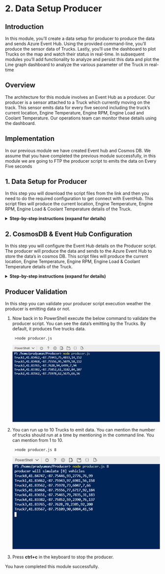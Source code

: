 
# 2. Data Setup Producer

## Introduction

In this module, you’ll create a data setup for producer to  produce the data and sends Azure Event Hub. Using the provided command-line, you’ll produce the sensor data of Trucks. Lastly, you’ll use the dashboard to plot Trucks on the map and watch their status in real-time. In subsequent modules you’ll add functionality to analyze and persist this data and plot the Line graph dashboard to analyze the various parameter of the Truck in real-time

## Overview

The architecture for this module involves an Event Hub as a producer. Our producer is a sensor attached to a Truck which currently moving on the track. This sensor emits data for every five second including the truck’s current location, Engine Temperature, Engine RPM, Engine Load and Coolant Temperature. Our operations team can monitor these details using the dashboard.


## Implementation

In our previous module we have created Event hub and Cosmos DB. We assume that you have completed the previous module successfully, in this module we are going to FTP the producer script to emits the data on Every Five seconds
  
## 1. Data Setup for Producer

In this step you will download the script files from the link and then you need to do the required configuration to get connect with EventHub. This script files will produce the current location, Engine Temperature, Engine RPM, Engine Load & Coolant Temperature details of the Truck.

<details>
<summary><strong>Step-by-step instructions (expand for details)</strong></summary><p>
 
 1. Click the [link](https://github.com/iyyappan16/AzureHereMap/blob/master/2_Data_Setup_Producer/Producer.zip) and download the zip file (Producer.zip) and save it in to your local machine..

	
1. Open Azure Portal home page and login with your credentials.

	![HERE Maps & Location Services Data Streams](../Images/1_AzureHome_CloudShell.png)

1. Click on **Cloud shell** to open the Azure PowerShell command-line.

1. Let’s it open the **PowerShell command-line** it may take few seconds to open up

	![HERE Maps & Location Services Data Streams](../Images/2_PowershellCommandline.png)
	
1. Ensure that the command-line interface indicates its **PowerShell**, by default it will be in the Azure directory. We need to set location to execute our Producer script. Execute the below command to set location

                >Set-Location $home 
	
		
6. It changes the directory and it set’s the home location of the user profile

	
1. In menu tab click on **Upload/Download** files icon then click on upload to upload our zip file 

	![HERE Maps & Location Services Data Streams](../Images/3_UploadFiles.png)
	
1. Browse to the directory where you saved the Zip file locally which you have downloaded in step-1. Choose the file and **Upload**.

	![HERE Maps & Location Services Data Streams](../Images/4_UploadComplete.png)
	
1. Once the upload is completed successfully. The you need to extract the file, for extracting it  use the below command

	            >Expand-Archive “Producer.zip”
         
        
     ![HERE Maps & Location Services Data Streams](../Images/5_FilesExtraction.png)
  
1. It may take few seconds to extract, after successful extraction you can verify the file by using the below command. 

              >ls
              
1. It lists the directories available in the current directory. so, you can find the unzipped/ extracted **Producer** folder. 
  
</p></details>


## 2. CosmosDB & Event Hub Configuration

In this step you will configure the Event Hub details on the Producer script. The producer will produce the data and sends to the Azure Event Hub to store the data’s in cosmos DB. This script files will produce the current location, Engine Temperature, Engine RPM, Engine Load & Coolant Temperature details of the Truck. 

<details>
<summary><strong>Step-by-step instructions (expand for details)</strong></summary><p>
 
1. Navigate to the **Producer** directory by executing the below command

		>cd Producer

1. In menu tab click on **Open editor** icon, it opens the VS code text editor online

	![HERE Maps & Location Services Data Streams](../Images/6_CloudBashEditor.png)

1. In the text editor left panel select the **Producer** folder under this find & open **config.json**

	![HERE Maps & Location Services Data Streams](../Images/7_ConfigurationChanges.png)
	
	
1. In **config.json** find the key **here_credentials** and replace the **app_id** & **app_code** with **HERE APP_ID** & **APP_CODE** value which you copied in the module 1.


1. In **config.json** Find the key **eventhub** and replace the **connection_string** with **Event Hub Connection string-primary key** value which you copied in the module 1. 

		
1. In **config.json** Find the key **cosmosdb** and replace the **uri** & **masterKey** with **Cosmos DB URI** & **Cosmos DB PRIMARY KEY** value which you copied in the module 1.
	
1. After making the changes, click on more tab to save the file. Click on more tab on the right corner, click **save** to save the file. Then click on **close editor** to close the window.

	![HERE Maps & Location Services Data Streams](../Images/8_SaveConfiguration&CloseEditor.png)

1. Now back in to PowerShell execute the below command window to install the dependencies. Use the following command to install dependencies.

		>npm install	
		
	![HERE Maps & Location Services Data Streams](../Images/9_ExecuteNPMinstall.png)

1. Your Data setup for Producer has been completed successfully
		
	
</p></details>		


## Producer Validation

In this step you can validate your producer script execution weather the producer is emitting data or not.

1. Now back in to PowerShell execute the below command to validate the producer script. You can see the data’s emitting by the Trucks. By default, it produces five trucks data.

		>node producer.js	
		
	![HERE Maps & Location Services Data Streams](../Images/10_ProducerResultConsole_1.png)
	
	
1. You can run up to 10 Trucks to emit data. You can mention the number of trucks should run at a time by mentioning in the command line. You can mention from 1 to 10.

		>node producer.js 8

	![HERE Maps & Location Services Data Streams](../Images/10_ProducerResultConsole_2.png)
	
	
1. Press **ctrl+c** in the keyboard to stop the producer.
	  
You have completed this module successfully.









